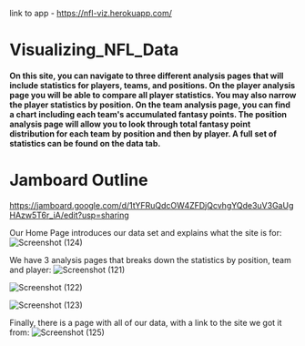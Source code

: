 
link to app - https://nfl-viz.herokuapp.com/

# Visualizing_NFL_Data

#### On this site, you can navigate to three different analysis pages that will include statistics for players, teams, and positions. On the player analysis page you will be able to compare all player statistics. You may also narrow the player statistics by position. On the team analysis page, you can find a chart including each team's accumulated fantasy points. The position analysis page will allow you to look through total fantasy point distribution for each team by position and then by player. A full set of statistics can be found on the data tab.



# Jamboard Outline
https://jamboard.google.com/d/1tYFRuQdcOW4ZFDjQcvhgYQde3uV3GaUgHAzw5T6r_iA/edit?usp=sharing

Our Home Page introduces our data set and explains what the site is for:
![Screenshot (124)](https://user-images.githubusercontent.com/89754154/164563979-aed822ba-f847-4720-bef6-4c5668a14174.png)

We have 3 analysis pages that breaks down the statistics by position, team and player:
![Screenshot (121)](https://user-images.githubusercontent.com/89754154/164564037-25ca0c9a-4834-40fe-a412-5344d86e47a4.png)

![Screenshot (122)](https://user-images.githubusercontent.com/89754154/164564076-ae6e020e-988a-496d-a5dd-6b476e36a78d.png)

![Screenshot (123)](https://user-images.githubusercontent.com/89754154/164564109-05ed5ca2-2eb4-47e0-8de1-19327dbc5345.png)

Finally, there is a page with all of our data, with a link to the site we got it from:
![Screenshot (125)](https://user-images.githubusercontent.com/89754154/164564151-989cf424-436b-4f59-8d08-b0141f5dcd3b.png)

